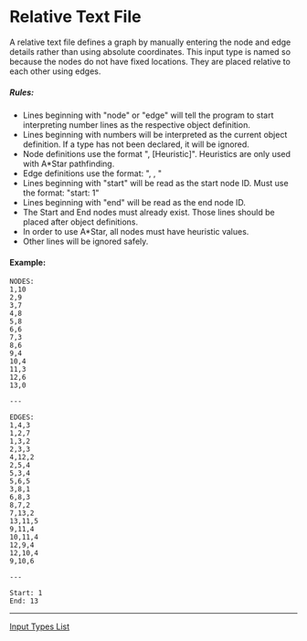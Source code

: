 # Relative Text File
A relative text file defines a graph by manually entering the node and edge details rather than using absolute coordinates. This input type is named so because the nodes do not have fixed locations. They are placed relative to each other using edges.

##### Rules:
* Lines beginning with "node" or "edge" will tell the program to start interpreting number lines as the respective object definition.
* Lines beginning with numbers will be interpreted as the current object definition. If a type has not been declared, it will be ignored.
* Node definitions use the format "<ID>, [Heuristic]". Heuristics are only used with A*Star pathfinding.
* Edge definitions use the format: "<Origin Node ID>, <Destination Node ID>, <Edge Distance>"
* Lines beginning with "start" will be read as the start node ID. Must use the format: "start: 1"
* Lines beginning with "end" will be read as the end node ID.
* The Start and End nodes must already exist. Those lines should be placed after object definitions.
* In order to use A*Star, all nodes must have heuristic values.
* Other lines will be ignored safely.

#### Example:
```
NODES:
1,10
2,9
3,7
4,8
5,8
6,6
7,3
8,6
9,4
10,4
11,3
12,6
13,0

---

EDGES:
1,4,3
1,2,7
1,3,2
2,3,3
4,12,2
2,5,4
5,3,4
5,6,5
3,8,1
6,8,3
8,7,2
7,13,2
13,11,5
9,11,4
10,11,4
12,9,4
12,10,4
9,10,6

---

Start: 1
End: 13
```

---

[Input Types List](../input-root.md)